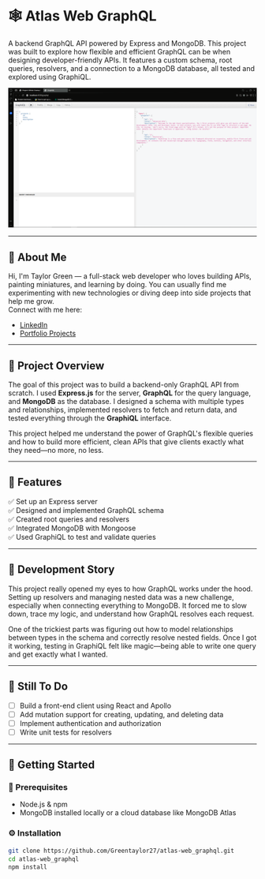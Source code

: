 # 🕸️ Atlas Web GraphQL

A backend GraphQL API powered by Express and MongoDB. This project was built to explore how flexible and efficient GraphQL can be when designing developer-friendly APIs. It features a custom schema, root queries, resolvers, and a connection to a MongoDB database, all tested and explored using GraphiQL.

![Screenshot of GraphiQL interface](GraphQL_API/screenshot/Capture.PNG)

---

## 👋 About Me

Hi, I'm Taylor Green — a full-stack web developer who loves building APIs, painting miniatures, and learning by doing. You can usually find me experimenting with new technologies or diving deep into side projects that help me grow.  
Connect with me here:
- [LinkedIn](https://www.linkedin.com/in/greentaylor27/)
- [Portfolio Projects](https://github.com/Greentaylor27?tab=repositories)

---

## 📖 Project Overview

The goal of this project was to build a backend-only GraphQL API from scratch. I used **Express.js** for the server, **GraphQL** for the query language, and **MongoDB** as the database. I designed a schema with multiple types and relationships, implemented resolvers to fetch and return data, and tested everything through the **GraphiQL** interface.

This project helped me understand the power of GraphQL's flexible queries and how to build more efficient, clean APIs that give clients exactly what they need—no more, no less.

---

## 🔧 Features

✅ Set up an Express server  
✅ Designed and implemented GraphQL schema  
✅ Created root queries and resolvers  
✅ Integrated MongoDB with Mongoose  
✅ Used GraphiQL to test and validate queries  

---

## 🧠 Development Story

This project really opened my eyes to how GraphQL works under the hood. Setting up resolvers and managing nested data was a new challenge, especially when connecting everything to MongoDB. It forced me to slow down, trace my logic, and understand how GraphQL resolves each request.

One of the trickiest parts was figuring out how to model relationships between types in the schema and correctly resolve nested fields. Once I got it working, testing in GraphiQL felt like magic—being able to write one query and get exactly what I wanted.

---

## 🔮 Still To Do

- [ ] Build a front-end client using React and Apollo  
- [ ] Add mutation support for creating, updating, and deleting data  
- [ ] Implement authentication and authorization  
- [ ] Write unit tests for resolvers  

---

## 🚀 Getting Started

### 🧱 Prerequisites

- Node.js & npm  
- MongoDB installed locally or a cloud database like MongoDB Atlas  

### ⚙️ Installation

```bash
git clone https://github.com/Greentaylor27/atlas-web_graphql.git
cd atlas-web_graphql
npm install
